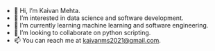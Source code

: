 - 👋 Hi, I’m Kaivan Mehta.
- 👀 I’m interested in data science and software development.
- 🌱 I’m currently learning machine learning and software engineering.
- 💞️ I’m looking to collaborate on python scripting.
- 📫 You can reach me at kaivanms2021@gmail.com.

<!---
kaivanmehtagit/kaivanmehtagit is a ✨ special ✨ repository because its `README.md` (this file) appears on your GitHub profile.
You can click the Preview link to take a look at your changes.
--->
